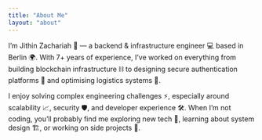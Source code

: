 ```yaml
---
title: "About Me"
layout: "about"
---
```

I’m Jithin Zachariah 👋 — a backend & infrastructure engineer 💻 based in Berlin 🌍. With 7+ years of experience, I’ve worked on everything from building blockchain infrastructure ⛓️ to designing secure authentication platforms 🔐 and optimising logistics systems 🚚.

I enjoy solving complex engineering challenges ⚡, especially around scalability 📈, security 🛡️, and developer experience 🛠️. When I’m not coding, you’ll probably find me exploring new tech 🔎, learning about system design 🏗️, or working on side projects 🚀.